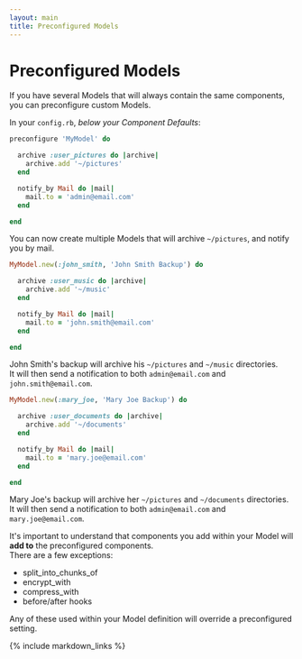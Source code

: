 ```yaml
---
layout: main
title: Preconfigured Models
---
```


Preconfigured Models
====================

If you have several Models that will always contain the same components,
you can preconfigure custom Models.

In your `config.rb`, _below your Component Defaults_:

```rb
preconfigure 'MyModel' do

  archive :user_pictures do |archive|
    archive.add '~/pictures'
  end

  notify_by Mail do |mail|
    mail.to = 'admin@email.com'
  end

end
```

You can now create multiple Models that will archive `~/pictures`, and notify you by mail.

```rb
MyModel.new(:john_smith, 'John Smith Backup') do

  archive :user_music do |archive|
    archive.add '~/music'
  end

  notify_by Mail do |mail|
    mail.to = 'john.smith@email.com'
  end

end
```
John Smith's backup will archive his `~/pictures` and `~/music` directories.  
It will then send a notification to both `admin@email.com` and `john.smith@email.com`.

```rb
MyModel.new(:mary_joe, 'Mary Joe Backup') do

  archive :user_documents do |archive|
    archive.add '~/documents'
  end

  notify_by Mail do |mail|
    mail.to = 'mary.joe@email.com'
  end

end
```
Mary Joe's backup will archive her `~/pictures` and `~/documents` directories.  
It will then send a notification to both `admin@email.com` and `mary.joe@email.com`.

It's important to understand that components you add within your Model will **add to** the preconfigured components.  
There are a few exceptions:

- split_into_chunks_of
- encrypt_with
- compress_with
- before/after hooks

Any of these used within your Model definition will override a preconfigured setting.

{% include markdown_links %}
